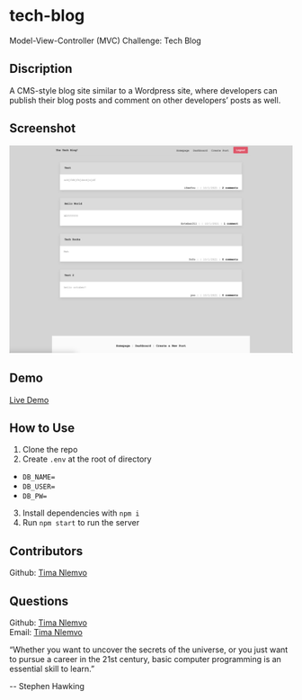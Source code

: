# tech-blog
Model-View-Controller (MVC) Challenge: Tech Blog

## Discription
A CMS-style blog site similar to a Wordpress site, where developers can publish their blog posts and comment on other developers’ posts as well. 

## Screenshot
<img src = "./images/ScreenShot.png">

## Demo
[Live Demo](https://tee-tech-blog.herokuapp.com/login)

## How to Use

1. Clone the repo
2. Create `.env` at the root of directory
*  `DB_NAME=`
*  `DB_USER=`
*  `DB_PW= `

3. Install dependencies with `npm i`
4. Run `npm start` to run the server

## Contributors
Github: [Tima Nlemvo](https://github.com/timanlemvo)

## Questions
Github: [Tima Nlemvo](https://github.com) </br>
Email: [Tima Nlemvo](timanlemvo@gmail.com)


“Whether you want to uncover the secrets of the universe, or you just want to pursue a career in the 21st century, basic computer programming is an essential skill to learn.”


-- Stephen Hawking 
